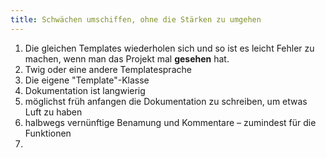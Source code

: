 ```yaml
---
title: Schwächen umschiffen, ohne die Stärken zu umgehen
---
```


1. Die gleichen Templates wiederholen sich und so ist es leicht Fehler zu machen, wenn man das Projekt mal __gesehen__
   hat.
  1. Twig oder eine andere Templatesprache
  2. Die eigene "Template"-Klasse
2. Dokumentation ist langwierig
  1. möglichst früh anfangen die Dokumentation zu schreiben, um etwas Luft zu haben
  2. halbwegs vernünftige Benamung und Kommentare – zumindest für die Funktionen
3. 
